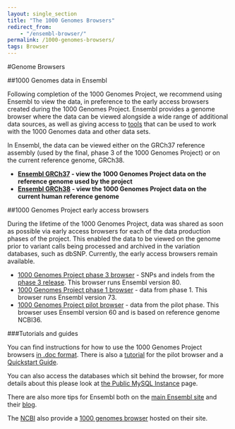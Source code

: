 ```yaml
---
layout: single_section
title: "The 1000 Genomes Browsers"
redirect_from:
    - "/ensembl-browser/"
permalink: /1000-genomes-browsers/
tags: Browser
---
```


#Genome Browsers

##1000 Genomes data in Ensembl

Following completion of the 1000 Genomes Project, we recommend using Ensembl to view the data, in preference to the early access browsers created during the 1000 Genomes Project. Ensembl provides a genome browser where the data can be viewed alongside a wide range of additional data sources, as well as giving access to [tools](http://grch37.ensembl.org/info/docs/tools/index.html) that can be used to work with the 1000 Genomes data and other data sets.

In Ensembl, the data can be viewed either on the GRCh37 reference assembly (used by the final, phase 3 of the 1000 Genomes Project) or on the current reference genome, GRCh38.

- **[Ensembl GRCh37](http://grch37.ensembl.org/Homo_sapiens/Info/Index) - view the 1000 Genomes Project data on the reference genome used by the project**
- **[Ensembl GRCh38](http://www.ensembl.org/Homo_sapiens/Info/Index) - view the 1000 Genomes Project data on the current human reference genome**

##1000 Genomes Project early access browsers

During the lifetime of the 1000 Genomes Project, data was shared as soon as possible via early access browsers for each of the data production phases of the project. This enabled the data to be viewed on the genome prior to variant calls being processed and archived in the variation databases, such as dbSNP. Currently, the early access browsers remain available.

- [1000 Genomes Project phase 3 browser](http://phase3browser.1000genomes.org/index.html) - SNPs and indels from the [phase 3 release](ftp://ftp.1000genomes.ebi.ac.uk/vol1/ftp/release/20130502/). This browser runs Ensembl version 80.
- [1000 Genomes Project phase 1 browser](http://phase1browser.1000genomes.org/index.html) - data from phase 1. This browser runs Ensembl version 73.
- [1000 Genomes Project pilot browser](http://pilotbrowser.1000genomes.org/index.html) - data from the pilot phase. This browser uses Ensembl version 60 and is based on reference genome NCBI36.

###Tutorials and guides

You can find instructions for how to use the 1000 Genomes Project browsers [in .doc format](http://ftp.1000genomes.ebi.ac.uk/vol1/ftp/technical/browser/1000genomes_browser_main_project_20110521/The_1000_Genomes_Browser_Tutorial.ensembl_65.doc). There is also a [tutorial](/sites/1000genomes.org/files/documents/1000_genomes_browser_pilot_20110506.doc) for the pilot browser and a [Quickstart Guide](/sites/1000genomes.org/files/documents/1000genomes_browser_quickstart.pdf).

You can also access the databases which sit behind the browser, for more details about this please look at [the Public MySQL Instance](/node/517) page.

There are also more tips for Ensembl both on the [main Ensembl site](http://www.ensembl.org/info/website/tutorials/index.html) and their [blog](http://www.ensembl.info/).

The [NCBI](http://www.ncbi.nlm.nih.gov) also provide a [1000 genomes browser](http://www.ncbi.nlm.nih.gov/variation/tools/1000genomes/) hosted on their site.


